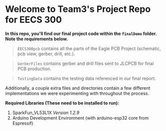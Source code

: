 # Welcome to Team3's Project Repo for EECS 300

 __In this repo, you'll find our final project code within the `finalDemo` folder.  Note the requirements below.__
 
 > `EECS300pcb` contains all the parts of the Eagle PCB Project (schematic, pcb view, gerber, drill, etc.).
 
 > `GerberFiles` contains gerber and drill files sent to JLCPCB for final PCB production.
 
 > `TestingData` contains the testing data referenced in our final report.

 Additionally, a couple extra files and directories contain a few different implementations we were experimenting with throughout the process.


__Required Libraries (These need to be installed to run):__
 1. SparkFun_VL53L1X *Version 1.2.9*
 2. Arduino Development Environment (with arduino-esp32 core from Espressif)
